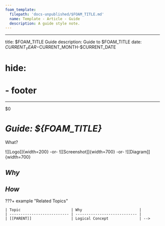 ```yaml
---
foam_template:
  filepath: 'docs-unpublished/$FOAM_TITLE.md'
  name: Template - Article - Guide
  description: A guide style note.
---
```

---
title: $FOAM_TITLE Guide
description: Guide to $FOAM_TITLE
date: $CURRENT_YEAR-$CURRENT_MONTH-$CURRENT_DATE
# hide:
  # - footer
---
$0
<!--------------------------------------------------------------->

# *Guide: ${FOAM_TITLE}*

What?

![[Logo]]{width=200} -or- ![[Screenshot]]{width=700} -or- ![[Diagram]]{width=700}

<!-- --------------------------------------------------------- -->

<!-- OPTIONAL: ???+ tip "Good to Know"
    Topics that help in understanding:

    | Topic                                      | Why           |
    | ------------------------------------------ | ------------- |
    | [[what-is-whatever|What is Whatever]]      |               |

<!-- --------------------------------------------------------- -->

## *Why*

<!-- ## Optional: Example Problem -->

## *How*

<!-- --------------------------------------------------------- -->

<!-- ## Optional: Further Reading

???+ tip "Further Reading"

    | Topic                       | Why                          |
    | --------------------------- | ---------------------------- |
    | [[Next]]                    | Next Logical Concept         | -->

<!-- --------------------------------------------------------- -->

<!-- ## Opinions
{Opinions on subject.} -->

<!-- --------------------------------------------------------- -->

???+ example "Related Topics"

    | Topic                       | Why                          |
    | --------------------------- | ---------------------------- |
    | [[PARENT]]                  | Logical Concept              | -->

<!--------------------------------------------------------------->

<!-- <style>
    .md-footer__link--prev {
        display: none
    }
    .md-footer__link--next {
        display: none
    }
</style> -->

<!--------------------------------------------------------------->

<!-- TO-DO List -->
